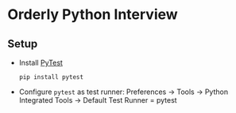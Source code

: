 # Orderly Python Interview

## Setup

- Install [PyTest](https://docs.pytest.org/en/stable/)

    ```shell
    pip install pytest
    ```
  
- Configure `pytest` as test runner: Preferences -> Tools -> Python Integrated Tools -> Default Test Runner = pytest

